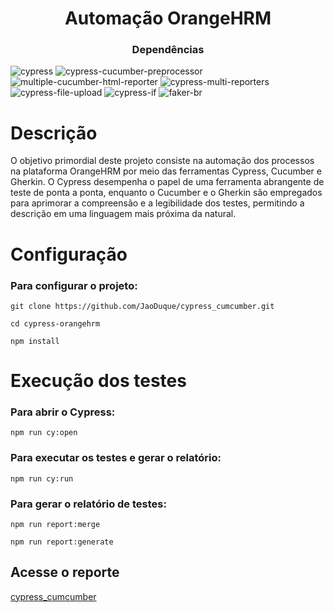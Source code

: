 <h1 align="center">Automação OrangeHRM </h1>

<h3 align="center">Dependências</h3>

![cypress](https://img.shields.io/badge/cypress-13.3.1-brightgreen)
![cypress-cucumber-preprocessor](https://img.shields.io/badge/cypress--cucumber--preprocessor-4.3.1-brightgreen)
![multiple-cucumber-html-reporter](https://img.shields.io/badge/multiple--cucumber--html--reporter-3.5.0-brightgreen)
![cypress-multi-reporters](https://img.shields.io/badge/cypress--multi--reporters-1.6.4-brightgreen)
![cypress-file-upload](https://img.shields.io/badge/cypress--file--upload-5.0.8-brightgreen)
![cypress-if](https://img.shields.io/badge/cypress--if-1.10.5-brightgreen)
![faker-br](https://img.shields.io/badge/faker--br-0.4.1-brightgreen)

# Descrição
O objetivo primordial deste projeto consiste na automação dos processos na plataforma OrangeHRM por meio das ferramentas Cypress, 
Cucumber e Gherkin. O Cypress desempenha o papel de uma ferramenta abrangente de teste de ponta a ponta, 
enquanto o Cucumber e o Gherkin são empregados para aprimorar a compreensão e a legibilidade dos testes, permitindo a descrição em uma linguagem mais próxima da natural.

# Configuração
<h3>Para configurar o projeto:</h3>

```
git clone https://github.com/JaoDuque/cypress_cumcumber.git
```
```
cd cypress-orangehrm
```
```
npm install
```
# Execução dos testes

<h3>Para abrir o Cypress:</h3>

```
npm run cy:open
```
<h3>Para executar os testes e gerar o relatório:</h3> 

```
npm run cy:run
```
<h3>Para gerar o relatório de testes:</h3>

```
npm run report:merge
```
```
npm run report:generate
```
<h2>Acesse o reporte</h2>

[cypress_cumcumber](jaoduque.github.io/cypress_cumcumber/)
